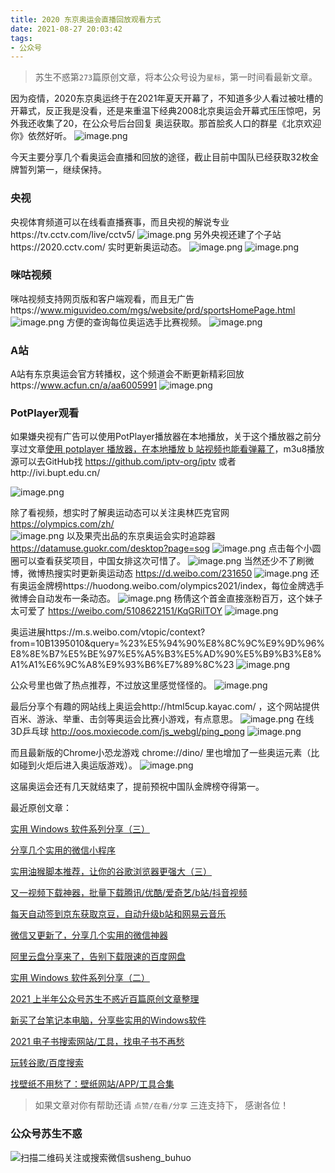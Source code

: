 ```yaml
---
title: 2020 东京奥运会直播回放观看方式
date: 2021-08-27 20:03:42
tags:
- 公众号
---
```

> 苏生不惑第`273`篇原创文章，将本公众号设为`星标`，第一时间看最新文章。

因为疫情，2020东京奥运终于在2021年夏天开幕了，不知道多少人看过被吐槽的开幕式，反正我是没看，还是来重温下经典2008北京奥运会开幕式压压惊吧，另外我还收集了20，在公众号后台回复 奥运获取。那首脍炙人口的群星《北京欢迎你》依然好听。
![image.png](https://upload-images.jianshu.io/upload_images/23152173-a073729ae742b1ad.png?imageMogr2/auto-orient/strip%7CimageView2/2/w/1240)

今天主要分享几个看奥运会直播和回放的途径，截止目前中国队已经获取32枚金牌暂列第一，继续保持。

 ### 央视
央视体育频道可以在线看直播赛事，而且央视的解说专业https://tv.cctv.com/live/cctv5/
![image.png](https://upload-images.jianshu.io/upload_images/23152173-ed03fb09a2b7b072.png?imageMogr2/auto-orient/strip%7CimageView2/2/w/1240)
另外央视还建了个子站https://2020.cctv.com/ 实时更新奥运动态。
 ![image.png](https://upload-images.jianshu.io/upload_images/23152173-3e6991944125299e.png?imageMogr2/auto-orient/strip%7CimageView2/2/w/1240)
![image.png](https://upload-images.jianshu.io/upload_images/23152173-048de18634fd6070.png?imageMogr2/auto-orient/strip%7CimageView2/2/w/1240)

### 咪咕视频
咪咕视频支持网页版和客户端观看，而且无广告https://www.miguvideo.com/mgs/website/prd/sportsHomePage.html 
![image.png](https://upload-images.jianshu.io/upload_images/23152173-14aab42085089292.png?imageMogr2/auto-orient/strip%7CimageView2/2/w/1240)
方便的查询每位奥运选手比赛视频。
![image.png](https://upload-images.jianshu.io/upload_images/23152173-e366b19f1cf57789.png?imageMogr2/auto-orient/strip%7CimageView2/2/w/1240)

### A站
A站有东京奥运会官方转播权，这个频道会不断更新精彩回放https://www.acfun.cn/a/aa6005991 
![image.png](https://upload-images.jianshu.io/upload_images/23152173-26ef28b33d997a24.png?imageMogr2/auto-orient/strip%7CimageView2/2/w/1240)
### PotPlayer观看
如果嫌央视有广告可以使用PotPlayer播放器在本地播放，关于这个播放器之前分享过文章[使用 potplayer 播放器，在本地播放 b 站视频也能看弹幕了](https://mp.weixin.qq.com/s/tlV7G943bHP5WqZeuaOolw)，m3u8播放源可以去GitHub找 https://github.com/iptv-org/iptv 或者http://ivi.bupt.edu.cn/


![image.png](https://upload-images.jianshu.io/upload_images/23152173-264cd73df6d05ee9.png?imageMogr2/auto-orient/strip%7CimageView2/2/w/1240)

除了看视频，想实时了解奥运动态可以关注奥林匹克官网 https://olympics.com/zh/  
![image.png](https://upload-images.jianshu.io/upload_images/23152173-f334259655c1f8da.png?imageMogr2/auto-orient/strip%7CimageView2/2/w/1240)
以及果壳出品的东京奥运会实时追踪器
https://datamuse.guokr.com/desktop?page=sog 
![image.png](https://upload-images.jianshu.io/upload_images/23152173-274e6e01d027d849.png?imageMogr2/auto-orient/strip%7CimageView2/2/w/1240)
点击每个小圆圈可以查看获奖项目，中国女排这次可惜了。
![image.png](https://upload-images.jianshu.io/upload_images/23152173-6b404464a057cebe.png?imageMogr2/auto-orient/strip%7CimageView2/2/w/1240)
当然还少不了刷微博，微博热搜实时更新奥运动态 https://d.weibo.com/231650
![image.png](https://upload-images.jianshu.io/upload_images/23152173-108de57736e2fadc.png?imageMogr2/auto-orient/strip%7CimageView2/2/w/1240)
还有奥运金牌榜https://huodong.weibo.com/olympics2021/index，每位金牌选手微博会自动发布一条动态。
![image.png](https://upload-images.jianshu.io/upload_images/23152173-7ba2179cb4288318.png?imageMogr2/auto-orient/strip%7CimageView2/2/w/1240)
杨倩这个首金直接涨粉百万，这个妹子太可爱了 https://weibo.com/5108622151/KqGRilTOY 
![image.png](https://upload-images.jianshu.io/upload_images/23152173-3bfefc0573aa518d.png?imageMogr2/auto-orient/strip%7CimageView2/2/w/1240)

奥运进展https://m.s.weibo.com/vtopic/context?from=10B1395010&query=%23%E5%94%90%E8%8C%9C%E9%9D%96%E8%8E%B7%E5%BE%97%E5%A5%B3%E5%AD%90%E5%B9%B3%E8%A1%A1%E6%9C%A8%E9%93%B6%E7%89%8C%23
![image.png](https://upload-images.jianshu.io/upload_images/23152173-c610befb28c10ea7.png?imageMogr2/auto-orient/strip%7CimageView2/2/w/1240)

公众号里也做了热点推荐，不过放这里感觉怪怪的。
![image.png](https://upload-images.jianshu.io/upload_images/23152173-31d90811b2023261.png?imageMogr2/auto-orient/strip%7CimageView2/2/w/1240)

最后分享个有趣的网站线上奥运会http://html5cup.kayac.com/ ，这个网站提供百米、游泳、举重、击剑等奥运会比赛小游戏，有点意思。
![image.png](https://upload-images.jianshu.io/upload_images/23152173-6601bfba3f58288d.png?imageMogr2/auto-orient/strip%7CimageView2/2/w/1240)
在线3D乒乓球 http://oos.moxiecode.com/js_webgl/ping_pong 
![image.png](https://upload-images.jianshu.io/upload_images/23152173-59c1e3f7d744ec65.png?imageMogr2/auto-orient/strip%7CimageView2/2/w/1240)

而且最新版的Chrome小恐龙游戏 chrome://dino/ 里也增加了一些奥运元素（比如碰到火炬后进入奥运版游戏）。 
![image.png](https://upload-images.jianshu.io/upload_images/23152173-26c3a4ad1565078d.png?imageMogr2/auto-orient/strip%7CimageView2/2/w/1240)

这届奥运会还有几天就结束了，提前预祝中国队金牌榜夺得第一。


最近原创文章：

[实用 Windows 软件系列分享（三）](https://mp.weixin.qq.com/s/k7fEby1rh7zF-Yog-ftrhQ)

[分享几个实用的微信小程序](https://mp.weixin.qq.com/s/-wbquQDEg36DRUvw1vMxOw)

[实用油猴脚本推荐，让你的谷歌浏览器更强大（三）](https://mp.weixin.qq.com/s/Yh2xfd2cpL8WbPjsxC3CMg)

[又一视频下载神器，批量下载腾讯/优酷/爱奇艺/b站/抖音视频](https://mp.weixin.qq.com/s/LajCXCBUN-V1PKZ40SXmqA)

[每天自动签到京东获取京豆，自动升级b站和网易云音乐](https://mp.weixin.qq.com/s/tljcmHeMYRUesX7nuDoX0g)

[微信又更新了，分享几个实用的微信神器](https://mp.weixin.qq.com/s/C2ht6VHwAVv76uYEw7mG_A)

[阿里云盘分享来了，告别下载限速的百度网盘](https://mp.weixin.qq.com/s/vDj7kxc-am5ud57cCBvUuQ)

[实用 Windows 软件系列分享（二）](https://mp.weixin.qq.com/s/-dZL8i7o-kRARLToCR3lwQ)

[2021 上半年公众号苏生不惑近百篇原创文章整理](https://mp.weixin.qq.com/s/bCWJvS8HtD2fxjcDwiVZlQ)

[新买了台笔记本电脑，分享些实用的Windows软件](https://mp.weixin.qq.com/s/o_V1kISe-zl9fdcCFZJZPg)

[2021 电子书搜索网站/工具，找电子书不再愁](https://mp.weixin.qq.com/s/HPAThXlfYECuZhTL6lUYWA)

[玩转谷歌/百度搜索](https://mp.weixin.qq.com/s/_QvGRwtR4J5o2luMrwATEA)

[找壁纸不用愁了：壁纸网站/APP/工具合集](https://mp.weixin.qq.com/s/YLRFPDMZJNl515eAfMSyJw)

>  如果文章对你有帮助还请 `点赞/在看/分享` 三连支持下， 感谢各位！

### 公众号苏生不惑
![扫描二维码关注或搜索微信susheng_buhuo](https://upload-images.jianshu.io/upload_images/23152173-61c280d775baf3e6.png?imageMogr2/auto-orient/strip%7CimageView2/2/w/1240)